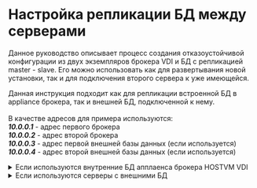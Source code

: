 # Настройка репликации БД между серверами

Данное руководство описывает процесс создания отказоустойчивой конфигурации из двух экземпляров брокера VDI и БД с репликацией master - slave. Его можно использовать как для развертывания новой установки, так и для подключения второго сервера к уже имеющейся.

Данная инструкция подходит как для репликации встроенной БД в appliance брокера, так и внешней БД, подключенной к нему.\
\
В качестве адресов для примера используются:\
_**10.0.0.1**_ - адрес первого брокера\
_**10.0.0.2**_ - адрес второй брокера\
_**10.0.0.3**_ - адрес первой внешней базы данных (если используется)\
_**10.0.0.4**_ - адрес второй внешней базы данных (если используется)

<details>

<summary>Если используются внутренние БД  апплаенса брокера HOSTVM VDI</summary>

## Настройка первого сервера (Master)

**На первом брокере (**_**10.0.0.1):**_

* Перед настройкой реплики остановить:

{% code title="Брокер версии 3.0" %}
```bash
systemctl stop apache2 uds
```
{% endcode %}

{% code title="Брокер версии >= 3.5" %}
```
systemctl stop vdi.service vdiweb.service
```
{% endcode %}

* &#x20;Отредактировать `/etc/mysql/mariadb.conf.d/50-server.cnf`

В параметре `bind-address` указать:\
IP адрес адрес первого брокера (_**10.0.0.1)**_.

Раскомментировать параметры и задать значения:

```
server-id = 1
log_bin = /var/log/mysql/mysql-bin.log
```

* Перезапустить сервис mariadb

```
systemctl restart mariadb
```

* Зайти в MYSQL с привилегиями root, создать пользователя для репликации, назначить ему необходимые разрешения:

`mysql -p`

`CREATE USER 'replica'@'%' IDENTIFIED BY 'password';`

где `replica` это имя пользователя и `password` - пароль.

`GRANT REPLICATION SLAVE ON *.* TO 'replica'@'%';`

Добавить разрешения для подключения к БД с других хостов:

```
UPDATE mysql.user SET Host='%' WHERE Host='localhost' AND User='udsdbadm';
FLUSH PRIVILEGES;
```

* Создать резервную копию БД **(обязательно!**):

```
mysqldump -u root --single-transaction --master-data udsdb > backup.sql
```

* Запустить сервисы брокера:

{% code title="Брокер версии 3.0" %}
```bash
systemctl start apache2 uds
```
{% endcode %}

{% code title="Брокер версии >= 3.5" %}
```
systemctl start vdi.service vdiweb.service
```
{% endcode %}

## Настройка второго сервера (Slave)

**На втором брокере (10.0.0.2):**

* Остановить сервисы  брокера:

{% code title="Брокер версии 3.0" %}
```bash
systemctl stop apache2 uds
```
{% endcode %}

{% code title="Брокер версии >= 3.5" %}
```
systemctl stop vdi.service vdiweb.service
```
{% endcode %}

* Скопировать файл `/var/server/server/settings.py` с первого (**10.0.0.1**)  брокера с заменой на второй (**10.0.0.2**):
* Запустить сервисы  брокера

{% code title="Брокер версии 3.0" %}
```bash
systemctl start apache2 uds
```
{% endcode %}

{% code title="Брокер версии >= 3.5" %}
```
systemctl start vdi.service vdiweb.service
```
{% endcode %}

### Настройка репликации

**На втором брокере (10.0.0.2):**

* отредактировать `/etc/mysql/mariadb.conf.d/50-server.cnf`
*   В параметре `bind-address` указать IP адрес второго брокера (**10.0.0.2**)&#x20;

    ```
    bind-address = 10.0.0.2
    ```
*   Раскомментировать параметры и задать значения:

    ```
    server-id = 2
    log_bin /var/log/mysql/mysql-bin.log
    ```
*   Перезапустить сервис mariadb

    `systemctl restart mariadb`
*   Скопировать и развернуть дамп базы с первого (**10.0.0.1**) сервера **(обязательно!)**.

    ```bash
    cat backup.sql | /usr/bin/mysql -u root udsdb
    ```
*   Получить параметры `MASTER_LOG_FILE` и `MASTER_LOG_POS` из дампа:

    ```bash
    head -n22 backup.sql | tail -1
    ```

    Пример вывода предыдущей команды:

    `CHANGE MASTER TO MASTER_LOG_FILE='mysql-bin.000001', MASTER_LOG_POS=236295;`
*   Зайти в MYSQL с привилегиями root

    `mysql -p`
*   Остановить все операции на сервере

    `STOP SLAVE;`
*   Настроить репликацию с первым (_**10.0.0.1**_) сервером

    `CHANGE MASTER TO MASTER_HOST='10.0.0.1', MASTER_USER='replica', MASTER_PASSWORD='password', MASTER_LOG_FILE='mysql-bin.000001', MASTER_LOG_POS=236295;`

    Где `10.0.0.1` - адрес первого (_**10.0.0.1**_) сервера БД, `replica` -настроенный ранее пользователь для репликации, `password` - его пароль, `myslq-bin.000001` и `236295` - параметры журнала, полученные ранее.
*   Запустить сервер:

    `START SLAVE;`
*   Проверить параметры репликации:

    `SHOW SLAVE STATUS\G`

    В выводе должен быть корректный адрес первого (_**10.0.0.1**_)  сервера `Master_Host: 10.0.0.1` и значение параметров `Slave_IO_Running` и `Slave_SQL_Running` равное `Yes`

    ```bash
    cat backup.sql | /usr/bin/mysql -u root udsdb
    ```

<!---->

*   Получить параметры `MASTER_LOG_FILE` и `MASTER_LOG_POS` из дампа:

    ```bash
    head -n22 backup.sql | tail -1
    ```

    Пример вывода предыдущей команды:

    `CHANGE MASTER TO MASTER_LOG_FILE='mysql-bin.000001', MASTER_LOG_POS=236295;`
*   Зайти в MYSQL с привилегиями root

    `mysql -p`
*   Остановить все операции на сервере

    `STOP SLAVE;`
*   Настроить репликацию с первым (_**10.0.0.1**_) брокером

    `CHANGE MASTER TO MASTER_HOST='10.0.0.1', MASTER_USER='replica', MASTER_PASSWORD='password', MASTER_LOG_FILE='mysql-bin.000001', MASTER_LOG_POS=236295;`

    Где `10.0.0.1` - адрес первого (_**10.0.0.1**_) брокера, `replica` -настроенный ранее пользователь для репликации, `password` - его пароль, `myslq-bin.000001` и `236295` - параметры журнала, полученные ранее.
*   Запустить сервер:

    `START SLAVE;`
*   Проверить параметры репликации:

    `SHOW SLAVE STATUS\G`

    В выводе должен быть корректный адрес первого (_**10.0.0.1**_)  сервера `Master_Host: 10.0.0.1` и значение параметров `Slave_IO_Running` и `Slave_SQL_Running` равное `Yes`



</details>

<details>

<summary>Если используются серверы с внешними БД</summary>

## Настройка первого сервера (Master)

_Если при настройке внешних баз данных есть потребность предварительного переноса информации (сервисы, пользователи, транспорты и пр.) с уже настроенной встроенной базы данных брокера HOSTVM VDI - перенесите базу данных на первый (**10.0.0.3**) сервер БД согласно_ [_руководства_](https://kb.pvhostvm.ru/hostvm-vdi/hostvm-vdi-installation-guide/vdi-db#perenos-bazy-dannykh) _("Перенос базы данных")._ \
_Если перенос данных не требуется или репликация настраивается с нуля - этот пункт можно пропустить._\
\
**На первом сервере БД (**_**10.0.0.3):**_

* &#x20;Отредактировать `/etc/mysql/mariadb.conf.d/50-server.cnf`

В параметре `bind-address` указать:\
IP адрес адрес первого сервера  (_**10.0.0.3)**_.

Раскомментировать параметры и задать значения:

```
server-id = 1
log_bin = /var/log/mysql/mysql-bin.log
```

* Перезапустить сервис mariadb

```
systemctl restart mariadb
```

* Зайти в MYSQL с привилегиями root, создать пользователя для репликации, назначить ему необходимые разрешения:

`mysql -p`

`CREATE USER 'replica'@'%' IDENTIFIED BY 'password';`

где `replica` это имя пользователя и `password` - пароль.

`GRANT REPLICATION SLAVE ON *.* TO 'replica'@'%';`

* Добавить разрешения для подключения к БД с других хостов:

```
UPDATE mysql.user SET Host='%' WHERE Host='localhost' AND User='udsdbadm';
FLUSH PRIVILEGES;
```

* Создать резервную копию БД **(обязательно!**):

```
mysqldump -u root --single-transaction --master-data udsdb > backup.sql
```

## Настройка брокеров

**На первом брокере (**_**10.0.0.1**_**):**

* Остановить сервисы:

{% code title="Брокер версии 3.0" %}
```bash
systemctl stop apache2 uds
```
{% endcode %}

{% code title="Брокер версии >= 3.5" %}
```
systemctl stop vdi.service vdiweb.service
```
{% endcode %}

* Отредактировать файл `/var/server/server/settings.py`, указать в поле **`HOST`** адрес первого сервера БД (_**10.0.0.3**_):

```
DATABASES = {
...
        'HOST': '10.0.0.3'
...
}
```

* Запустить сервисы:

{% code title="Брокер версии 3.0" %}
```bash
systemctl start apache2 uds
```
{% endcode %}

{% code title="Брокер версии >= 3.5" %}
```
systemctl start vdi.service vdiweb.service
```
{% endcode %}

**На втором брокере (**_**10.0.0.2**_**):**

* Остановить сервисы:

{% code title="Брокер версии 3.0" %}
```bash
systemctl stop apache2 uds
```
{% endcode %}

{% code title="Брокер версии >= 3.5" %}
```
systemctl stop vdi.service vdiweb.service
```
{% endcode %}

* Скопировать файл `/var/server/server/settings.py` с первого (_**10.0.0.1**_)  брокера с заменой на второй (**10.0.0.2**):
* Запустить сервисы  брокера:

{% code title="Брокер версии 3.0" %}
```bash
systemctl start apache2 uds
```
{% endcode %}

{% code title="Брокер версии >= 3.5" %}
```
systemctl start vdi.service vdiweb.service
```
{% endcode %}

## Настройка второго сервера (Slave)

### Настройка репликации

На втором сервере БД (_**10.0.0.4**_):

* отредактировать `/etc/mysql/mariadb.conf.d/50-server.cnf`
*   В параметре `bind-address` указать IP адрес второго сервера БД (**10.0.0.4**)&#x20;

    ```
    bind-address = 10.0.0.4
    ```
*   Раскомментировать параметры и задать значения:

    ```
    server-id = 2
    log_bin /var/log/mysql/mysql-bin.log
    ```
*   Перезапустить сервис mariadb

    `systemctl restart mariadb`
*   Скопировать и развернуть дамп базы с первого (**10.0.0.3**) сервера БД **(обязательно!)**.

    ```bash
    cat backup.sql | /usr/bin/mysql -u root udsdb
    ```
*   Получить параметры `MASTER_LOG_FILE` и `MASTER_LOG_POS` из дампа:

    ```bash
    head -n22 backup.sql | tail -1
    ```

    Пример вывода предыдущей команды:

    `CHANGE MASTER TO MASTER_LOG_FILE='mysql-bin.000001', MASTER_LOG_POS=236295;`
*   Зайти в MYSQL с привилегиями root

    `mysql -p`
*   Остановить все операции на сервере

    `STOP SLAVE;`
*   Настроить репликацию с первым (_**10.0.0.3**_) сервером БД

    `CHANGE MASTER TO MASTER_HOST='10.0.0.3', MASTER_USER='replica', MASTER_PASSWORD='password', MASTER_LOG_FILE='mysql-bin.000001', MASTER_LOG_POS=236295;`

    Где `10.0.0.3` - адрес первого (_**10.0.0.3**_) сервера БД, `replica` -настроенный ранее пользователь для репликации, `password` - его пароль, `myslq-bin.000001` и `236295` - параметры журнала, полученные ранее.
*   Запустить сервер:

    `START SLAVE;`
*   Проверить параметры репликации:

    `SHOW SLAVE STATUS\G`

    В выводе должен быть корректный адрес первого (_**10.0.0.3**_)  сервера `Master_Host: 10.0.0.3` и значение параметров `Slave_IO_Running` и `Slave_SQL_Running` равное `Yes`



</details>
